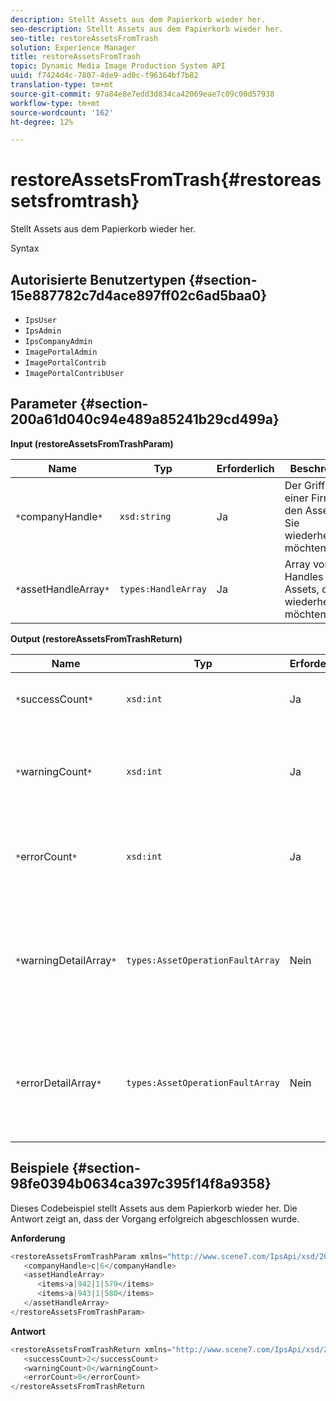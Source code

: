 ```yaml
---
description: Stellt Assets aus dem Papierkorb wieder her.
seo-description: Stellt Assets aus dem Papierkorb wieder her.
seo-title: restoreAssetsFromTrash
solution: Experience Manager
title: restoreAssetsFromTrash
topic: Dynamic Media Image Production System API
uuid: f7424d4c-7807-4de9-ad0c-f96364bf7b82
translation-type: tm+mt
source-git-commit: 97a84e8e7edd3d834ca42069eae7c09c00d57938
workflow-type: tm+mt
source-wordcount: '162'
ht-degree: 12%

---
```



# restoreAssetsFromTrash{#restoreassetsfromtrash}

Stellt Assets aus dem Papierkorb wieder her.

Syntax

## Autorisierte Benutzertypen {#section-15e887782c7d4ace897ff02c6ad5baa0}

* `IpsUser`
* `IpsAdmin`
* `IpsCompanyAdmin`
* `ImagePortalAdmin`
* `ImagePortalContrib`
* `ImagePortalContribUser`

## Parameter {#section-200a61d040c94e489a85241b29cd499a}

**Input (restoreAssetsFromTrashParam)**

| Name | Typ | Erforderlich | Beschreibung |
|---|---|---|---|
| `*`companyHandle`*` | `xsd:string` | Ja | Der Griff zu einer Firma mit den Assets, die Sie wiederherstellen möchten. |
| `*`assetHandleArray`*` | `types:HandleArray` | Ja | Array von Handles für die Assets, die Sie wiederherstellen möchten. |

**Output (restoreAssetsFromTrashReturn)**

| Name | Typ | Erforderlich | Beschreibung |
|---|---|---|---|
| `*`successCount`*` | `xsd:int` | Ja | Anzahl der Assets, die erfolgreich aus dem Papierkorb entfernt wurden. |
| `*`warningCount`*` | `xsd:int` | Ja | Anzahl der Warnungen, die beim Versuch des Vorgangs generiert wurden, Assets aus dem Papierkorb wiederherzustellen. |
| `*`errorCount`*` | `xsd:int` | Ja | Anzahl der Fehler, die beim Versuch generiert wurden, Assets aus dem Papierkorb wiederherzustellen. |
| `*`warningDetailArray`*` | `types:AssetOperationFaultArray` | Nein | Das Array mit Details zu den Assets, die Warnungen generiert haben, wenn der Vorgang versucht hat, Assets aus dem Papierkorb wiederherzustellen. |
| `*`errorDetailArray`*` | `types:AssetOperationFaultArray` | Nein | Das Array mit Details zu den Assets, die Fehler generiert haben, wenn der Vorgang versucht hat, Assets aus dem Papierkorb wiederherzustellen. |

## Beispiele {#section-98fe0394b0634ca397c395f14f8a9358}

Dieses Codebeispiel stellt Assets aus dem Papierkorb wieder her. Die Antwort zeigt an, dass der Vorgang erfolgreich abgeschlossen wurde.

**Anforderung**

```java
<restoreAssetsFromTrashParam xmlns="http://www.scene7.com/IpsApi/xsd/2008-01-15">
   <companyHandle>c|6</companyHandle>
   <assetHandleArray>
      <items>a|942|1|579</items>
      <items>a|943|1|580</items>
   </assetHandleArray>
</restoreAssetsFromTrashParam>
```

**Antwort**

```java
<restoreAssetsFromTrashReturn xmlns="http://www.scene7.com/IpsApi/xsd/2008-01-15">
   <successCount>2</successCount>
   <warningCount>0</warningCount>
   <errorCount>0</errorCount>
</restoreAssetsFromTrashReturn
```

